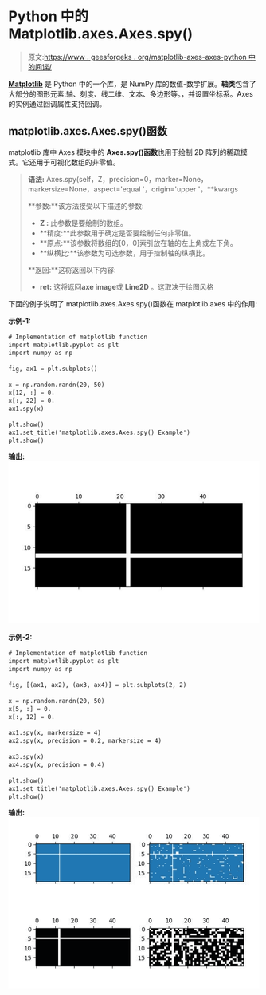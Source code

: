 # Python 中的 Matplotlib.axes.Axes.spy()

> 原文:[https://www . geesforgeks . org/matplotlib-axes-axes-python 中的间谍/](https://www.geeksforgeeks.org/matplotlib-axes-axes-spy-in-python/)

**[Matplotlib](https://www.geeksforgeeks.org/python-introduction-matplotlib/)** 是 Python 中的一个库，是 NumPy 库的数值-数学扩展。**轴类**包含了大部分的图形元素:轴、刻度、线二维、文本、多边形等。，并设置坐标系。Axes 的实例通过回调属性支持回调。

## matplotlib.axes.Axes.spy()函数

matplotlib 库中 Axes 模块中的 **Axes.spy()函数**也用于绘制 2D 阵列的稀疏模式。它还用于可视化数组的非零值。

> **语法:** Axes.spy(self，Z，precision=0，marker=None，markersize=None，aspect='equal '，origin='upper '，**kwargs
> 
> **参数:**该方法接受以下描述的参数:
> 
> *   **Z :** 此参数是要绘制的数组。
> *   **精度:**此参数用于确定是否要绘制任何非零值。
> *   **原点:**该参数将数组的[0，0]索引放在轴的左上角或左下角。
> *   **纵横比:**该参数为可选参数，用于控制轴的纵横比。
> 
> **返回:**这将返回以下内容:
> 
> *   **ret:** 这将返回**axe image**或 **Line2D** 。这取决于绘图风格

下面的例子说明了 matplotlib.axes.Axes.spy()函数在 matplotlib.axes 中的作用:

**示例-1:**

```
# Implementation of matplotlib function
import matplotlib.pyplot as plt
import numpy as np

fig, ax1 = plt.subplots()

x = np.random.randn(20, 50)
x[12, :] = 0.
x[:, 22] = 0.
ax1.spy(x)

plt.show()
ax1.set_title('matplotlib.axes.Axes.spy() Example')
plt.show()
```

**输出:**
![](img/320e7085899772d3ac9f774a1a00df73.png)

**示例-2:**

```
# Implementation of matplotlib function
import matplotlib.pyplot as plt
import numpy as np

fig, [(ax1, ax2), (ax3, ax4)] = plt.subplots(2, 2)

x = np.random.randn(20, 50)
x[5, :] = 0.
x[:, 12] = 0.

ax1.spy(x, markersize = 4)
ax2.spy(x, precision = 0.2, markersize = 4)

ax3.spy(x)
ax4.spy(x, precision = 0.4)

plt.show()
ax1.set_title('matplotlib.axes.Axes.spy() Example')
plt.show()
```

**输出:**
![](img/f24fcf5091430d1124f819c7fa91f44f.png)